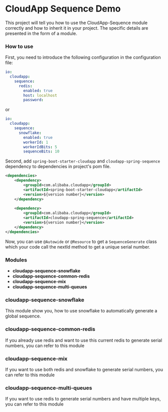 # CloudApp Sequence Demo

This project will tell you how to use the CloudApp-Sequence module correctly
and how to inherit it in your project. The specific details are presented in
the form of a module.

### How to use

First, you need to introduce the following configuration in the configuration file:

```yaml
io:
  cloudapp:
    sequence:
      redis:
        enabled: true
        host: localhost
        password: 
```
or
```yaml
io:
  cloudapp:
    sequence:
      snowflake:
        enabled: true
        workerId: 1
        workerIdBits: 5
        sequenceBits: 10
```

Second, add <code>spring-boot-starter-cloudapp</code> and <code>cloudapp-spring-sequence</code>
dependency to dependencies in project's pom file.

```xml
<dependencies>
    <dependency>
        <groupId>com.alibaba.cloudapp</groupId>
        <artifactId>spring-boot-starter-cloudapp</artifactId>
        <version>${version number}</version>
    </dependency>
    
    <dependency>
        <groupId>com.alibaba.cloudapp</groupId>
        <artifactId>cloudapp-spring-sequence</artifactId>
        <version>${version number}</version>
    </dependency>
</dependencies>
```

Now, you can use <code>@Autowide</code> or <code>@Resource</code> to get a
<code>SequenceGenerate</code> class which your code call the nextId method
to get a unique serial number.

### Modules

* **cloudapp-sequence-snowflake**
* **cloudapp-sequence-common-redis**
* **cloudapp-sequence-mix**
* **cloudapp-sequence-multi-queues**

### cloudapp-sequence-snowflake

This module show you, how to use snowflake to automatically
generate a global sequence.

### cloudapp-sequence-common-redis

If you already use redis and want to use this current redis to generate
serial numbers, you can refer to this module

### cloudapp-sequence-mix

If you want to use both redis and snowflake to generate serial numbers,
you can refer to this module

### cloudapp-sequence-multi-queues

If you want to use redis to generate serial numbers and have multiple
keys, you can refer to this module

